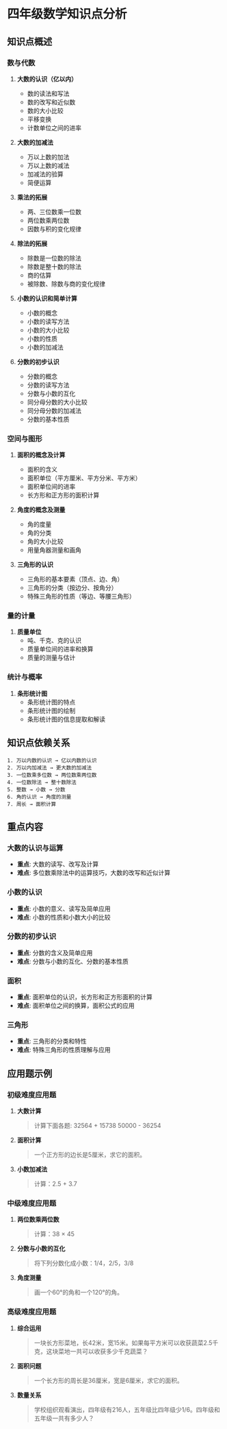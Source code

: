 # 四年级数学知识点分析

## 知识点概述

### 数与代数
1. **大数的认识（亿以内）**
   - 数的读法和写法
   - 数的改写和近似数
   - 数的大小比较
   - 平移变换
   - 计数单位之间的进率

2. **大数的加减法**
   - 万以上数的加法
   - 万以上数的减法
   - 加减法的验算
   - 简便运算

3. **乘法的拓展**
   - 两、三位数乘一位数
   - 两位数乘两位数
   - 因数与积的变化规律

4. **除法的拓展**
   - 除数是一位数的除法
   - 除数是整十数的除法
   - 商的估算
   - 被除数、除数与商的变化规律

5. **小数的认识和简单计算**
   - 小数的概念
   - 小数的读写方法
   - 小数的大小比较
   - 小数的性质
   - 小数的加减法

6. **分数的初步认识**
   - 分数的概念
   - 分数的读写方法
   - 分数与小数的互化
   - 同分母分数的大小比较
   - 同分母分数的加减法
   - 分数的基本性质

### 空间与图形
1. **面积的概念及计算**
   - 面积的含义
   - 面积单位（平方厘米、平方分米、平方米）
   - 面积单位间的进率
   - 长方形和正方形的面积计算

2. **角度的概念及测量**
   - 角的度量
   - 角的分类
   - 角的大小比较
   - 用量角器测量和画角

3. **三角形的认识**
   - 三角形的基本要素（顶点、边、角）
   - 三角形的分类（按边分、按角分）
   - 特殊三角形的性质（等边、等腰三角形）

### 量的计量
1. **质量单位**
   - 吨、千克、克的认识
   - 质量单位间的进率和换算
   - 质量的测量与估计

### 统计与概率
1. **条形统计图**
   - 条形统计图的特点
   - 条形统计图的绘制
   - 条形统计图的信息提取和解读

## 知识点依赖关系

```
1. 万以内数的认识 → 亿以内数的认识
2. 万以内加减法 → 更大数的加减法
3. 一位数乘多位数 → 两位数乘两位数
4. 一位数除法 → 整十数除法
5. 整数 → 小数 → 分数
6. 角的认识 → 角度的测量
7. 周长 → 面积计算
```

## 重点内容

### 大数的认识与运算
- **重点**: 大数的读写、改写及计算
- **难点**: 多位数乘除法中的运算技巧，大数的改写和近似计算

### 小数的认识
- **重点**: 小数的意义、读写及简单应用
- **难点**: 小数的性质和小数大小的比较

### 分数的初步认识
- **重点**: 分数的含义及简单应用
- **难点**: 分数与小数的互化、分数的基本性质

### 面积
- **重点**: 面积单位的认识，长方形和正方形面积的计算
- **难点**: 面积单位之间的换算，面积公式的应用

### 三角形
- **重点**: 三角形的分类和特性
- **难点**: 特殊三角形的性质理解与应用

## 应用题示例

### 初级难度应用题

1. **大数计算**
   > 计算下面各题:
   > 32564 + 15738
   > 50000 - 36254

2. **面积计算**
   > 一个正方形的边长是5厘米，求它的面积。

3. **小数加减法**
   > 计算：2.5 + 3.7

### 中级难度应用题

1. **两位数乘两位数**
   > 计算：38 × 45

2. **分数与小数的互化**
   > 将下列分数化成小数：1/4，2/5，3/8

3. **角度测量**
   > 画一个60°的角和一个120°的角。

### 高级难度应用题

1. **综合运用**
   > 一块长方形菜地，长42米，宽15米。如果每平方米可以收获蔬菜2.5千克，这块菜地一共可以收获多少千克蔬菜？

2. **面积问题**
   > 一个长方形的周长是36厘米，宽是6厘米，求它的面积。

3. **数量关系**
   > 学校组织观看演出，四年级有216人，五年级比四年级少1/6。四年级和五年级一共有多少人？ 